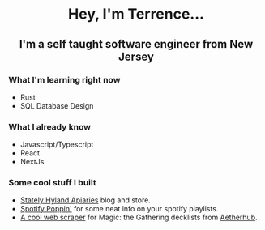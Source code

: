 <h1 align='center'>Hey, I'm Terrence...</h1>
<h2 align='center'>I'm a self taught software engineer from New Jersey</h2>

### What I'm learning right now
- Rust 
- SQL Database Design

### What I already know
- Javascript/Typescript
- React
- NextJs

### Some cool stuff I built
- [Stately Hyland Apiaries](https://statelyhylandapiaries.com) blog and store.
- [Spotify Poppin'](https://spotify.terrhyland.com/) for some neat info on your spotify playlists.
- [A cool web scraper](https://github.com/Terrhy999/web_scraper) for Magic: the Gathering decklists from [Aetherhub](https://aetherhub.com).
